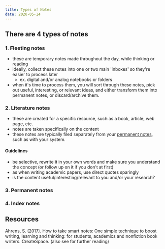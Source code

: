 ```yaml
---
title: Types of Notes
date: 2020-05-14
---
```


## There are 4 types of notes

### 1. Fleeting notes
- these are temporary notes made throughout the day, while thinking or reading
- ideally, collect these notes into one or two main 'inboxes' so they're easier to process later
  - ex. digital and/or analog notebooks or folders
- when it's time to process them, you will sort through these notes, pick out useful, interesting, or relevant ideas, and either transform them into permanent notes, or discard/archive them.

### 2. Literature notes
- these are created for a specific resource, such as a book, article, web page, etc.
- notes are taken specifically on the content
- these notes are typically filed separately from your [permanent notes](#3-permanent-notes), such as with your <referencing> system. 

#### Guidelines
- be selective, rewrite it in your own words and make sure you understand the concept (or follow up on it if you don't at first)
- as when writing academic papers, use direct quotes sparingly
- is the content useful/interesting/relevant to you and/or your research?


### 3. Permanent notes
### 4. Index notes

## Resources

Ahrens, S. (2017). How to take smart notes: One simple technique to boost writing, learning and thinking: for students, academics and nonfiction book writers. CreateSpace. (also see <books> for further reading)
